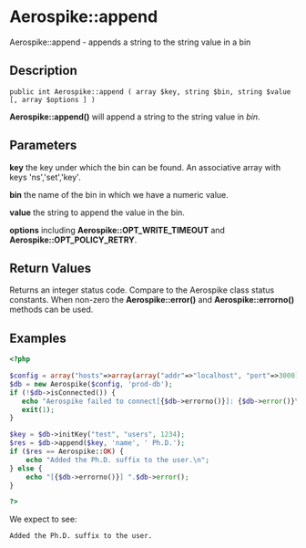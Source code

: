 
# Aerospike::append

Aerospike::append - appends a string to the string value in a bin

## Description

```
public int Aerospike::append ( array $key, string $bin, string $value [, array $options ] )
```

**Aerospike::append()** will append a string to the string value in *bin*.

## Parameters

**key** the key under which the bin can be found. An associative array with keys 'ns','set','key'.

**bin** the name of the bin in which we have a numeric value.

**value** the string to append the value in the bin.

**options** including **Aerospike::OPT_WRITE_TIMEOUT** and **Aerospike::OPT_POLICY_RETRY**.

## Return Values

Returns an integer status code.  Compare to the Aerospike class status
constants.  When non-zero the **Aerospike::error()** and
**Aerospike::errorno()** methods can be used.

## Examples

```php
<?php

$config = array("hosts"=>array(array("addr"=>"localhost", "port"=>3000));
$db = new Aerospike($config, 'prod-db');
if (!$db->isConnected()) {
   echo "Aerospike failed to connect[{$db->errorno()}]: {$db->error()}\n";
   exit(1);
}

$key = $db->initKey("test", "users", 1234);
$res = $db->append($key, 'name', ' Ph.D.');
if ($res == Aerospike::OK) {
    echo "Added the Ph.D. suffix to the user.\n";
} else {
    echo "[{$db->errorno()}] ".$db->error();
}

?>
```

We expect to see:

```
Added the Ph.D. suffix to the user.
```

